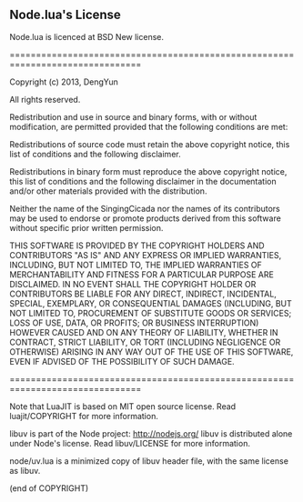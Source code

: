 Node.lua's License
--------------

Node.lua is licenced at BSD New license.

===============================================================================

Copyright (c) 2013, DengYun

All rights reserved.

Redistribution and use in source and binary forms, with or without modification, are permitted provided that the following conditions are met:

Redistributions of source code must retain the above copyright notice, this list of conditions and the following disclaimer.

Redistributions in binary form must reproduce the above copyright notice, this list of conditions and the following disclaimer in the documentation and/or other materials provided with the distribution.

Neither the name of the SingingCicada nor the names of its contributors may be used to endorse or promote products derived from this software without specific prior written permission.

THIS SOFTWARE IS PROVIDED BY THE COPYRIGHT HOLDERS AND CONTRIBUTORS "AS IS" AND ANY EXPRESS OR IMPLIED WARRANTIES, INCLUDING, BUT NOT LIMITED TO, THE IMPLIED WARRANTIES OF MERCHANTABILITY AND FITNESS FOR A PARTICULAR PURPOSE ARE DISCLAIMED. IN NO EVENT SHALL THE COPYRIGHT HOLDER OR CONTRIBUTORS BE LIABLE FOR ANY DIRECT, INDIRECT, INCIDENTAL, SPECIAL, EXEMPLARY, OR CONSEQUENTIAL DAMAGES (INCLUDING, BUT NOT LIMITED TO, PROCUREMENT OF SUBSTITUTE GOODS OR SERVICES; LOSS OF USE, DATA, OR PROFITS; OR BUSINESS INTERRUPTION) HOWEVER CAUSED AND ON ANY THEORY OF LIABILITY, WHETHER IN CONTRACT, STRICT LIABILITY, OR TORT (INCLUDING NEGLIGENCE OR OTHERWISE) ARISING IN ANY WAY OUT OF THE USE OF THIS SOFTWARE, EVEN IF ADVISED OF THE POSSIBILITY OF SUCH DAMAGE.

===============================================================================

Note that LuaJIT is based on MIT open source license. Read luajit/COPYRIGHT for more information.

libuv is part of the Node project: http://nodejs.org/
libuv is distributed alone under Node's license. Read libuv/LICENSE for more information.

node/uv.lua is a minimized copy of libuv header file, with the same license as libuv.

(end of COPYRIGHT)